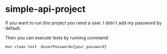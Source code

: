 # simple-api-project
If you want to run this project you need a user. 
I didn't add my password by default.

Then you can execute tests by running command:

`mvn clean test -DuserPassword={your_password}`
